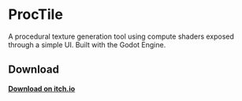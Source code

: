 # ProcTile

A procedural texture generation tool using compute shaders exposed through a simple UI. Built with the Godot Engine.

## Download

**[Download on itch.io](https://slipperhat.itch.io/proctile)**